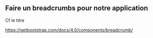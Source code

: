 
## Faire un breadcrumbs pour notre application

Cf le titre

https://getbootstrap.com/docs/4.0/components/breadcrumb/
